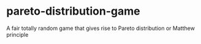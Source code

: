 # pareto-distribution-game
A fair totally random game that gives rise to Pareto distribution or Matthew principle
